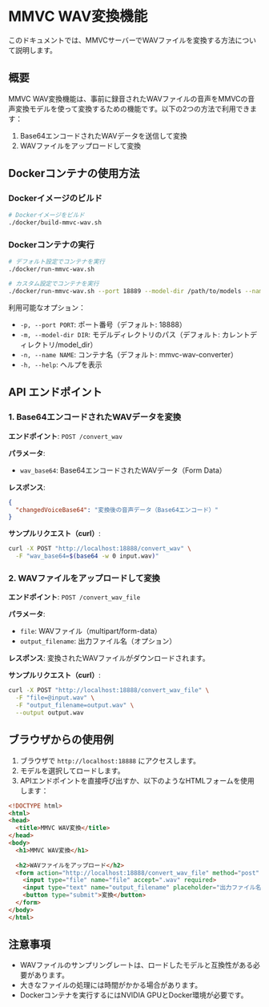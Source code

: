 # MMVC WAV変換機能

このドキュメントでは、MMVCサーバーでWAVファイルを変換する方法について説明します。

## 概要

MMVC WAV変換機能は、事前に録音されたWAVファイルの音声をMMVCの音声変換モデルを使って変換するための機能です。以下の2つの方法で利用できます：

1. Base64エンコードされたWAVデータを送信して変換
2. WAVファイルをアップロードして変換

## Dockerコンテナの使用方法

### Dockerイメージのビルド

```bash
# Dockerイメージをビルド
./docker/build-mmvc-wav.sh
```

### Dockerコンテナの実行

```bash
# デフォルト設定でコンテナを実行
./docker/run-mmvc-wav.sh

# カスタム設定でコンテナを実行
./docker/run-mmvc-wav.sh --port 18889 --model-dir /path/to/models --name my-mmvc-converter
```

利用可能なオプション：
- `-p, --port PORT`: ポート番号（デフォルト: 18888）
- `-m, --model-dir DIR`: モデルディレクトリのパス（デフォルト: カレントディレクトリ/model_dir）
- `-n, --name NAME`: コンテナ名（デフォルト: mmvc-wav-converter）
- `-h, --help`: ヘルプを表示

## API エンドポイント

### 1. Base64エンコードされたWAVデータを変換

**エンドポイント**: `POST /convert_wav`

**パラメータ**:
- `wav_base64`: Base64エンコードされたWAVデータ（Form Data）

**レスポンス**:
```json
{
  "changedVoiceBase64": "変換後の音声データ（Base64エンコード）"
}
```

**サンプルリクエスト（curl）**:
```bash
curl -X POST "http://localhost:18888/convert_wav" \
  -F "wav_base64=$(base64 -w 0 input.wav)"
```

### 2. WAVファイルをアップロードして変換

**エンドポイント**: `POST /convert_wav_file`

**パラメータ**:
- `file`: WAVファイル（multipart/form-data）
- `output_filename`: 出力ファイル名（オプション）

**レスポンス**:
変換されたWAVファイルがダウンロードされます。

**サンプルリクエスト（curl）**:
```bash
curl -X POST "http://localhost:18888/convert_wav_file" \
  -F "file=@input.wav" \
  -F "output_filename=output.wav" \
  --output output.wav
```

## ブラウザからの使用例

1. ブラウザで `http://localhost:18888` にアクセスします。
2. モデルを選択してロードします。
3. APIエンドポイントを直接呼び出すか、以下のようなHTMLフォームを使用します：

```html
<!DOCTYPE html>
<html>
<head>
  <title>MMVC WAV変換</title>
</head>
<body>
  <h1>MMVC WAV変換</h1>
  
  <h2>WAVファイルをアップロード</h2>
  <form action="http://localhost:18888/convert_wav_file" method="post" enctype="multipart/form-data">
    <input type="file" name="file" accept=".wav" required>
    <input type="text" name="output_filename" placeholder="出力ファイル名（オプション）">
    <button type="submit">変換</button>
  </form>
</body>
</html>
```

## 注意事項

- WAVファイルのサンプリングレートは、ロードしたモデルと互換性がある必要があります。
- 大きなファイルの処理には時間がかかる場合があります。
- Dockerコンテナを実行するにはNVIDIA GPUとDocker環境が必要です。 